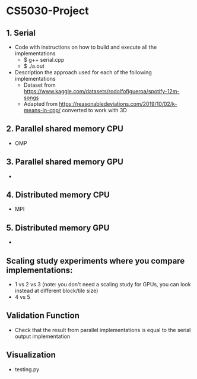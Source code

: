 # CS5030-Project

## 1. Serial
- Code with instructions on how to build and execute all the implementations
    - $ g++ serial.cpp
    - $ ./a.out
- Description the approach used for each of the following implementations
    - Dataset from https://www.kaggle.com/datasets/rodolfofigueroa/spotify-12m-songs
    - Adapted from https://reasonabledeviations.com/2019/10/02/k-means-in-cpp/ converted to work with 3D

## 2. Parallel shared memory CPU
- OMP

## 3. Parallel shared memory GPU
- 

## 4. Distributed memory CPU
- MPI

## 5. Distributed memory GPU
- 

## Scaling study experiments where you compare implementations:
- 1 vs 2 vs 3 (note: you don't need a scaling study for GPUs, you can look instead at different block/tile size)
- 4 vs 5

## Validation Function
- Check that the result from parallel implementations is equal to the serial output implementation

## Visualization
- testing.py